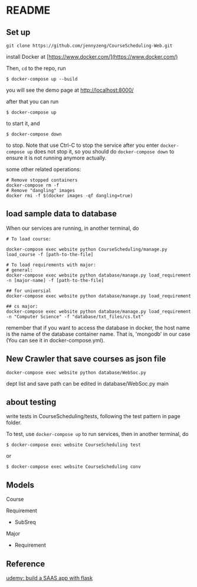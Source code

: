 # README

## Set up

```
git clone https://github.com/jennyzeng/CourseScheduling-Web.git
```

install Docker at [https://www.docker.com/](https://www.docker.com/)

Then, `cd` to the repo, run

```
$ docker-compose up --build
```

you will see the demo page at [http://localhost:8000/](http://localhost:8000/)

after that you can run 

```
$ docker-compose up
```

to start it, and 
```
$ docker-compose down
```
to stop. Note that use Ctrl-C to stop the service after you enter `docker-compose up` does not stop it, so
you should do `docker-compose down` to ensure it is not running anymore actually.

some other related operations:

```
# Remove stopped containers
docker-compose rm -f
# Remove "dangling" images
docker rmi -f $(docker images -qf dangling=true)
```
## load sample data to database
When our services are running, in another terminal, do

```
# To load course: 

docker-compose exec website python CourseScheduling/manage.py load_course -f [path-to-the-file] 

# To load requirements with major:
# general:
docker-compose exec website python database/manage.py load_requirement -n [major-name] -f [path-to-the-file]

## for universial
docker-compose exec website python database/manage.py load_requirement

## cs major:
docker-compose exec website python database/manage.py load_requirement -n "Computer Science" -f "database/txt_files/cs.txt" 
```
remember that if you want to access the database in docker, the host name is the name of the database container name. 
That is, 'mongodb' in our case (You can see it in docker-compose.yml). 


## New Crawler that save courses as json file

```
docker-compose exec website python database/WebSoc.py
```
dept list and save path can be edited in database/WebSoc.py main

## about testing

write tests in CourseScheduling/tests, following the test pattern in page folder.

To test, use `docker-compose up` to run services,
then in another terminal, 
do 

```
$ docker-compose exec website CourseScheduling test
```
or 

```
$ docker-compose exec website CourseScheduling conv
```

## Models

Course

Requirement
- SubSreq

Major
- Requirement

## Reference

[udemy: build a SAAS app with flask](https://www.udemy.com/the-build-a-saas-app-with-flask-course)
